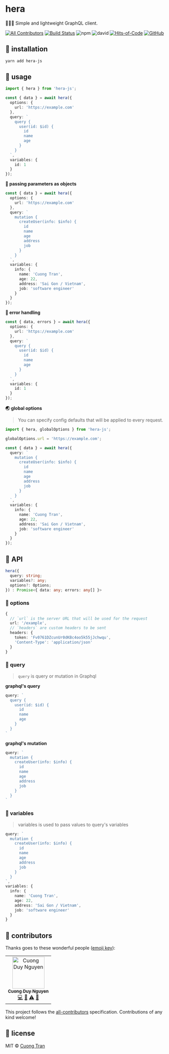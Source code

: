 # hera

👩🏼‍💻 Simple and lightweight GraphQL client.

[![All Contributors](https://img.shields.io/badge/all_contributors-1-orange.svg)](#contributors)
[![Build Status](https://travis-ci.com/103cuong/hera.svg?branch=master)](https://travis-ci.com/103cuong/hera)
![npm](https://img.shields.io/npm/v/hera-js.svg)
![david](https://img.shields.io/david/103cuong/hera.svg)
[![Hits-of-Code](https://hitsofcode.com/github/103cuong/hera)](https://hitsofcode.com/view/github/103cuong/hera)
[![GitHub](https://img.shields.io/github/license/103cuong/hera.svg)](https://github.com/103cuong/hera/blob/master/LICENSE)

## 🧰 installation

```sh
yarn add hera-js
```

## 🌳 usage

```ts
import { hera } from 'hera-js';

const { data } = await hera({
  options: {
    url: 'https://example.com'
  },
  query: `
    query {
      user(id: $id) {
        id
        name
        age
      }
    }
  `,
  variables: {
    id: 1
  }
});
```

**👻 passing parameters as objects**

```ts
const { data } = await hera({
  options: {
    url: 'https://example.com'
  },
  query: `
    mutation {
      createUser(info: $info) {
        id
        name
        age
        address
        job
      }
    }
  `,
  variables: {
    info: {
      name: 'Cuong Tran',
      age: 22,
      address: 'Sai Gon / Vietnam',
      job: 'software engineer'
    }
  }
});
```

**🐛 error handling**

```ts
const { data, errors } = await hera({
  options: {
    url: 'https://example.com'
  },
  query: `
    query {
      user(id: $id) {
        id
        name
        age
      }
    }
  `,
  variables: {
    id: 1
  }
});
```

**🌏 global options**

> You can specify config defaults that will be applied to every request.

```ts
import { hera, globalOptions } from 'hera-js';

globalOptions.url = 'https://example.com';

const { data } = await hera({
  query: `
    mutation {
      createUser(info: $info) {
        id
        name
        age
        address
        job
      }
    }
  `,
  variables: {
    info: {
      name: 'Cuong Tran',
      age: 22,
      address: 'Sai Gon / Vietnam',
      job: 'software engineer'
    }
  }
});
```

## 🚀 API

```ts
hera({
  query: string;
  variables?: any;
  options?: Options;
}) : Promise<{ data: any; errors: any[] }>
```

### 📝 options

```ts
{
  // `url` is the server URL that will be used for the request
  url: '/example',
  // `headers` are custom headers to be sent
  headers: {
    token: 'Fv0761DZcunUr0dKBc4oo5k55jJchwqu',
    'Content-Type': 'application/json'
  }
}
```

### 📒 query

> `query` is query or mutation in Graphql

**graphql's query**

```ts
query: `
  query {
    user(id: $id) {
      id
      name
      age
    }
  }
`
```

**graphql's mutation**

```ts
query: `
  mutation {
    createUser(info: $info) {
      id
      name
      age
      address
      job
    }
  }
`
```

### 💉 variables

> variables is used to pass values to query's variables

```ts
query: `
  mutation {
    createUser(info: $info) {
      id
      name
      age
      address
      job
    }
  }
`,
variables: {
  info: {
    name: 'Cuong Tran',
    age: 22,
    address: 'Sai Gon / Vietnam',
    job: 'software engineer'
  }
}
```

## 🤝 contributors

Thanks goes to these wonderful people ([emoji key](https://allcontributors.org/docs/en/emoji-key)):

<!-- ALL-CONTRIBUTORS-LIST:START - Do not remove or modify this section -->
<!-- prettier-ignore -->
<table><tr><td align="center"><a href="http://103cuong.me"><img src="https://avatars0.githubusercontent.com/u/34389409?v=4" width="100px;" alt="Cuong Duy Nguyen"/><br /><sub><b>Cuong Duy Nguyen</b></sub></a><br /><a href="https://github.com/103cuong/thinid/commits?author=103cuong" title="Code">💻</a> <a href="https://github.com/103cuong/thinid/commits?author=103cuong" title="Documentation">📖</a> <a href="https://github.com/103cuong/thinid/commits?author=103cuong" title="Tests">⚠️</a> <a href="#review-103cuong" title="Reviewed Pull Requests">👀</a></td></tr></table>

<!-- ALL-CONTRIBUTORS-LIST:END -->

This project follows the [all-contributors](https://github.com/all-contributors/all-contributors) specification. Contributions of any kind welcome!

## 📜 license

MIT © [Cuong Tran](https://github.com/103cuong)
